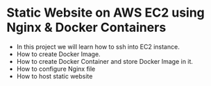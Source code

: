 # Static Website on AWS EC2 using Nginx & Docker Containers
- In this project we will learn how to ssh into EC2 instance.
- How to create Docker Image.
- How to create Docker Container and store Docker Image in it.
- How to configure Nginx file
- How to host static website 
